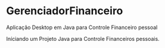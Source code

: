 # GerenciadorFinanceiro
Aplicação Desktop em Java para Controle Financeiro pessoal

Iníciando um Projeto Java para Controle Financeiros pessoais.
